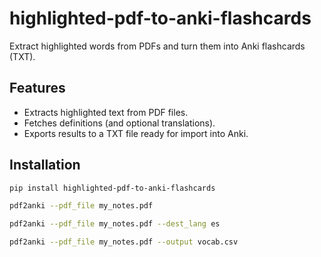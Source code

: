 # highlighted-pdf-to-anki-flashcards

Extract highlighted words from PDFs and turn them into Anki flashcards (TXT).

## Features
- Extracts highlighted text from PDF files.
- Fetches definitions (and optional translations).
- Exports results to a TXT file ready for import into Anki.

## Installation
```bash
pip install highlighted-pdf-to-anki-flashcards
```

```bash
pdf2anki --pdf_file my_notes.pdf
```

```bash
pdf2anki --pdf_file my_notes.pdf --dest_lang es
```

```bash
pdf2anki --pdf_file my_notes.pdf --output vocab.csv
```